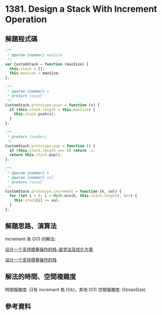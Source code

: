 # 1381. Design a Stack With Increment Operation

## 解題程式碼

```javascript
/**
 * @param {number} maxSize
 */
var CustomStack = function (maxSize) {
  this.stack = [];
  this.maxSize = maxSize;
};

/**
 * @param {number} x
 * @return {void}
 */
CustomStack.prototype.push = function (x) {
  if (this.stack.length < this.maxSize) {
    this.stack.push(x);
  }
};

/**
 * @return {number}
 */
CustomStack.prototype.pop = function () {
  if (this.stack.length === 0) return -1;
  return this.stack.pop();
};

/**
 * @param {number} k
 * @param {number} val
 * @return {void}
 */
CustomStack.prototype.increment = function (k, val) {
  for (let i = 0; i < Math.min(k, this.stack.length); i++) {
    this.stack[i] += val;
  }
};
```

## 解題思路、演算法

increment 為 O(1) 的解法:

[设计一个支持增量操作的栈-直觉法及优化方案](https://leetcode.cn/problems/design-a-stack-with-increment-operation/solutions/290420/she-ji-yi-ge-zhi-chi-zeng-liang-cao-zuo-de-zhan-zh/)

[设计一个支持增量操作的栈](https://leetcode.cn/problems/design-a-stack-with-increment-operation/solutions/241895/she-ji-yi-ge-zhi-chi-zeng-liang-cao-zuo-de-zhan-by/)

## 解法的時間、空間複雜度

時間複雜度: 只有 increment 為 O(k)，其他 O(1)
空間複雜度: O(maxSize)

## 參考資料

